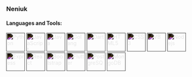 ### Neniuk

#### Languages and Tools:

<!-- ![Python](./images/python.svg)
![JavaScript](./images/javascript.svg)
![Java](./images/openjdk.svg)
![Golang](./images/go.svg)
![Dart](./images/dart.svg)
![HTML5](./images/html5.svg)
![CSS3](./images/css3.svg)
![VB](./images/visualbasic.svg)

![Nodejs](./images/nodedotjs.svg)
![Express](./images/express.svg)
![React](./images/react.svg)
![Bootstrap](./images/bootstrap.svg)
![Flutter](./images/flutter.svg)

![PostgreSQL](./images/postgresql.svg)
![MongoDB](./images/mongodb.svg)

![Git](./images/git.svg)
![Docker](./images/docker.svg) -->

<!--
Change the images to html tags to make them work on github.
-->
<!-- <img src="./images/python.svg" alt="Python" width="50" height="50">
<img src="./images/javascript.svg" alt="JavaScript" width="50" height="50">
<img src="./images/openjdk.svg" alt="Java" width="50" height="50">
<img src="./images/go.svg" alt="Golang" width="50" height="50">
<img src="./images/dart.svg" alt="Dart" width="50" height="50">
<img src="./images/html5.svg" alt="HTML5" width="50" height="50">
<img src="./images/css3.svg" alt="CSS3" width="50" height="50">
<img src="./images/visualbasic.svg" alt="VB" width="50" height="50">

<img src="./images/nodedotjs.svg" alt="Nodejs" width="50" height="50">
<img src="./images/express.svg" alt="Express" width="50" height="50">
<img src="./images/react.svg" alt="React" width="50" height="50">
<img src="./images/bootstrap.svg" alt="Bootstrap" width="50" height="50">
<img src="./images/flutter.svg" alt="Flutter" width="50" height="50">

<img src="./images/postgresql.svg" alt="PostgreSQL" width="50" height="50">
<img src="./images/mongodb.svg" alt="MongoDB" width="50" height="50">

<img src="./images/git.svg" alt="Git" width="50" height="50">
<img src="./images/docker.svg" alt="Docker" width="50" height="50"> -->

<!--
Display the images in a row.
-->

<!-- <p float="left">
    <img src="./images/python.svg" alt="Python" width="50" height="50">
    <img src="./images/javascript.svg" alt="JavaScript" width="50" height="50">
    <img src="./images/openjdk.svg" alt="Java" width="50" height="50">
    <img src="./images/go.svg" alt="Golang" width="50" height="50">
    <img src="./images/dart.svg" alt="Dart" width="50" height="50">
    <img src="./images/html5.svg" alt="HTML5" width="50" height="50">
    <img src="./images/css3.svg" alt="CSS3" width="50" height="50">
    <img src="./images/visualbasic.svg" alt="VB" width="50" height="50">
    <img src="./images/nodedotjs.svg" alt="Nodejs" width="50" height="50">
    <img src="./images/express.svg" alt="Express" width="50" height="50">
    <img src="./images/react.svg" alt="React" width="50" height="50">
    <img src="./images/bootstrap.svg" alt="Bootstrap" width="50" height="50">
    <img src="./images/flutter.svg" alt="Flutter" width="50" height="50">
    <img src="./images/postgresql.svg" alt="PostgreSQL" width="50" height="50">
    <img src="./images/mongodb.svg" alt="MongoDB" width="50" height="50">
    <img src="./images/git.svg" alt="Git" width="50" height="50">
    <img src="./images/docker.svg" alt="Docker" width="50" height="50">
</p> -->

<p float="left">
    <img src="./white_images/python.svg" alt="Python" width="50" height="50" style="filter: invert(100%);">
    <img src="./white_images/javascript.svg" alt="JavaScript" width="50" height="50" style="filter: invert(100%);">
    <img src="./white_images/openjdk.svg" alt="Java" width="50" height="50" style="filter: invert(100%);">
    <img src="./white_images/go.svg" alt="Golang" width="50" height="50" style="filter: invert(100%);">
    <img src="./white_images/dart.svg" alt="Dart" width="50" height="50" style="filter: invert(100%);">
    <img src="./white_images/html5.svg" alt="HTML5" width="50" height="50" style="filter: invert(100%);">
    <img src="./white_images/css3.svg" alt="CSS3" width="50" height="50" style="filter: invert(100%);">
    <img src="./white_images/visualbasic.svg" alt="VB" width="50" height="50" style="filter: invert(100%);">
    <img src="./white_images/nodedotjs.svg" alt="Nodejs" width="50" height="50" style="filter: invert(100%);">
    <img src="./white_images/express.svg" alt="Express" width="50" height="50" style="filter: invert(100%);">
    <img src="./white_images/react.svg" alt="React" width="50" height="50" style="filter: invert(100%);">
    <img src="./white_images/bootstrap.svg" alt="Bootstrap" width="50" height="50" style="filter: invert(100%);">
    <img src="./white_images/flutter.svg" alt="Flutter" width="50" height="50" style="filter: invert(100%);">
    <img src="./white_images/postgresql.svg" alt="PostgreSQL" width="50" height="50" style="filter: invert(100%);">
    <img src="./white_images/mongodb.svg" alt="MongoDB" width="50" height="50" style="filter: invert(100%);">
</p>

<!--
Make the images white.
-->
